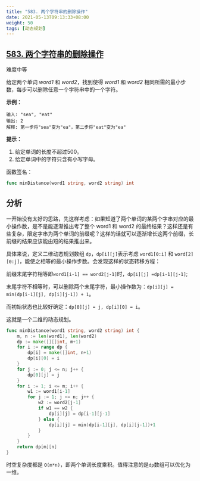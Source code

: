 ```yaml
---
title: "583. 两个字符串的删除操作"
date: 2021-05-13T09:13:33+08:00
weight: 50
tags: [动态规划]
---
```


## [583. 两个字符串的删除操作](https://leetcode-cn.com/problems/delete-operation-for-two-strings/)

难度中等

给定两个单词 *word1* 和 *word2*，找到使得 *word1* 和 *word2* 相同所需的最小步数，每步可以删除任意一个字符串中的一个字符。

**示例：**

```
输入: "sea", "eat"
输出: 2
解释: 第一步将"sea"变为"ea"，第二步将"eat"变为"ea"
```

**提示：**

1. 给定单词的长度不超过500。
2. 给定单词中的字符只含有小写字母。

函数签名：

```go
func minDistance(word1 string, word2 string) int
```

## 分析

一开始没有太好的思路，先这样考虑：如果知道了两个单词的某两个字串对应的最小操作数，是不是能逐渐推出考了整个 word1 和 word2 的最终结果？这样还是有些复杂，限定字串为两个单词的前缀呢？这样的话就可以逐渐增长这两个前缀，长前缀的结果应该能由短的结果推出来。

具体来说，定义二维动态规划数组 `dp`，`dp[i][j]`表示考虑 `word1[0:i]` 和 `word[2][0:j]`，能使之相等的最小操作步数。会发现这样的状态转移方程：

前缀末尾字符相等即`word1[i-1] == word2[j-1]`时，`dp[i][j] =dp[i-1][j-1]`;

末尾字符不相等时，可以删除两个末尾字符，最小操作数为：`dp[i][j] = min(dp[i-1][j], dp[i][j-1]) + 1`。

而初始状态也比较好确定：`dp[0][j] = j, dp[i][0] = i`。

这就是一个二维的动态规划。

```go
func minDistance(word1 string, word2 string) int {
	m, n := len(word1), len(word2)
	dp := make([][]int, m+1)
	for i := range dp {
		dp[i] = make([]int, n+1)
		dp[i][0] = i
	}
	for j := 0; j <= n; j++ {
		dp[0][j] = j
	}
	for i := 1; i <= m; i++ {
		w1 := word1[i-1]
		for j := 1; j <= n; j++ {
			w2 := word2[j-1]
			if w1 == w2 {
				dp[i][j] = dp[i-1][j-1]
			} else {
				dp[i][j] = min(dp[i-1][j], dp[i][j-1])+1
			}
		}
	}
	return dp[m][n]
}
```

时空复杂度都是 `O(m*n)`，即两个单词长度乘积。值得注意的是`dp`数组可以优化为一维。